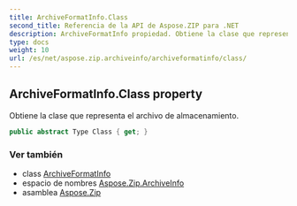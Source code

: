 ```yaml
---
title: ArchiveFormatInfo.Class
second_title: Referencia de la API de Aspose.ZIP para .NET
description: ArchiveFormatInfo propiedad. Obtiene la clase que representa el archivo de almacenamiento.
type: docs
weight: 10
url: /es/net/aspose.zip.archiveinfo/archiveformatinfo/class/
---
```

## ArchiveFormatInfo.Class property

Obtiene la clase que representa el archivo de almacenamiento.

```csharp
public abstract Type Class { get; }
```

### Ver también

* class [ArchiveFormatInfo](../)
* espacio de nombres [Aspose.Zip.ArchiveInfo](../../archiveformatinfo/)
* asamblea [Aspose.Zip](../../../)


